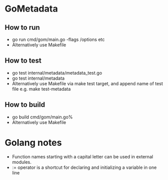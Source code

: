 # GoMetadata

## How to run

- go run cmd/gom/main.go -flags /options etc
- Alternatively use Makefile

## How to test

- go test internal/metadata/metadata_test.go
- go test internal/metadata
- Alternatively use Makefile via make test target, and append name of test file e.g. make test-metadata

## How to build

- go build cmd/gom/main.go%
- Alternatively use Makefile


# Golang notes
- Function names starting with a capital letter can be used in external modules.
- := operator is a shortcut for declaring and initializing a variable in one line